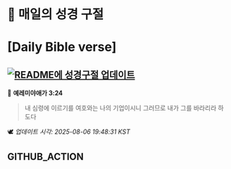 # 🙏 매일의 성경 구절
# [Daily Bible verse]
## [![README에 성경구절 업데이트](https://github.com/DONGSUKA/first_test/actions/workflows/update-readme-bible.yml/badge.svg)](https://github.com/DONGSUKA/first_test/actions/workflows/update-readme-bible.yml)
<!-- START_BIBLE_VERSE -->
📖 **예레미야애가 3:24**
> 내 심령에 이르기를 여호와는 나의 기업이시니 그러므로 내가 그를 바라리라 하도다

🕊️ _업데이트 시각: 2025-08-06 19:48:31 KST_
  <!-- END_BIBLE_VERSE -->
## GITHUB_ACTION
